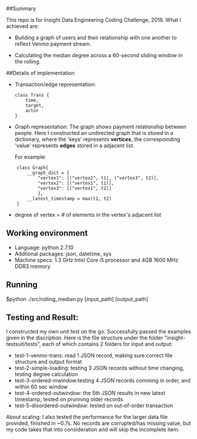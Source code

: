 ##Summary

This repo is for Insight Data Engineering Coding Challenge, 2016. What I achieved are:

- Building a  graph of users and their relationship with one another to reflect Venmo payment stream.

- Calculating the median degree across a 60-second sliding window in the rolling.

##Details of implementation

- Transaction/edge representation:
	```
	class Trans { 
		time, 
		target,
		actor
	}
	```
- Graph representation:
	The graph shows payment relationship between people. Here I constructed an undirected graph that is stored in a dictionary, where the 'keys' represents **vertices**, the correspoinding 'value' represents **edges** stored in a adjacent list.

	For example:   
```
	class Graph{
		__graph_dict = {
			"vertex1": [("vertex2", t1), ("vertex3", t2)], 
			"vertex2": [("vertex1", t1)],   
			"vertex3": [("vertex1", t2)] 
			},
		__latest_timestamp = max(t1, t2)
	}
```

- degree of vertex = # of elements in the vertex's adjacent list

## Working environment

- Language: python 2.7.10
- Addtional packages: json, datetime, sys
- Machine specs: 1.3 GHz Intel Core i5 processor and 4GB 1600 MHz DDR3 memory

## Running

$python ./src/rolling_median.py [input_path] [output_path]

## Testing and Result:   
	
I constructed my own unit test on the go. Successfully passed the examples given in the discription. Here is the file structure under the folder "insight-testsuit/tests", each of which contains 2 folders for input and output:

- test-1-venmo-trans: read 1 JSON record, making sure correct file structure and output format
- test-2-simple-loading: testing 3 JSON records without time changing, testing degree calculation
- test-3-ordered-inwindow:testing 4 JSON records comming in order, and within 60 sec window
- test-4-ordered-outwindow: the 5th JSON results in new latest timestamp, tested on prunning older records
- test-5-disordered-outwindow: tested on out-of-order transaction

About scaling: I also tested the performance for the larger data file provided, finished in ~0.7s. No records are corrupted/has missing value, but my code takes that into consideration and will skip the incomplete item.



